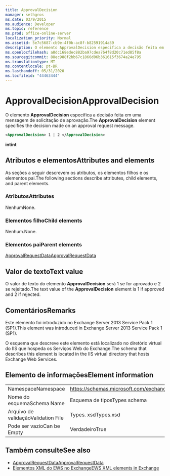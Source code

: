 ```yaml
---
title: ApprovalDecision
manager: sethgros
ms.date: 03/9/2015
ms.audience: Developer
ms.topic: reference
ms.prod: office-online-server
localization_priority: Normal
ms.assetid: 5e7c5687-cb9e-4f0b-ac8f-b82591914a39
description: O elemento ApprovalDecision especifica a decisão feita em uma mensagem de solicitação de aprovação.
ms.openlocfilehash: a8dc168edec882ba97cdea764f8d20c71ed85f8a
ms.sourcegitcommit: 88ec988f2bb67c1866d06b361615f3674a24e795
ms.translationtype: MT
ms.contentlocale: pt-BR
ms.lasthandoff: 05/31/2020
ms.locfileid: "44463444"
---
```

# <a name="approvaldecision"></a><span data-ttu-id="0b8b1-103">ApprovalDecision</span><span class="sxs-lookup"><span data-stu-id="0b8b1-103">ApprovalDecision</span></span>

<span data-ttu-id="0b8b1-104">O elemento **ApprovalDecision** especifica a decisão feita em uma mensagem de solicitação de aprovação.</span><span class="sxs-lookup"><span data-stu-id="0b8b1-104">The **ApprovalDecision** element specifies the decision made on an approval request message.</span></span> 
  
```XML
<ApprovalDecision> 1 | 2 </ApprovalDecision>
```

 <span data-ttu-id="0b8b1-105">**int**</span><span class="sxs-lookup"><span data-stu-id="0b8b1-105">**int**</span></span>
## <a name="attributes-and-elements"></a><span data-ttu-id="0b8b1-106">Atributos e elementos</span><span class="sxs-lookup"><span data-stu-id="0b8b1-106">Attributes and elements</span></span>

<span data-ttu-id="0b8b1-107">As seções a seguir descrevem os atributos, os elementos filhos e os elementos pai.</span><span class="sxs-lookup"><span data-stu-id="0b8b1-107">The following sections describe attributes, child elements, and parent elements.</span></span>
  
### <a name="attributes"></a><span data-ttu-id="0b8b1-108">Atributos</span><span class="sxs-lookup"><span data-stu-id="0b8b1-108">Attributes</span></span>

<span data-ttu-id="0b8b1-109">Nenhum</span><span class="sxs-lookup"><span data-stu-id="0b8b1-109">None.</span></span>
  
### <a name="child-elements"></a><span data-ttu-id="0b8b1-110">Elementos filho</span><span class="sxs-lookup"><span data-stu-id="0b8b1-110">Child elements</span></span>

<span data-ttu-id="0b8b1-111">Nenhum.</span><span class="sxs-lookup"><span data-stu-id="0b8b1-111">None.</span></span>
  
### <a name="parent-elements"></a><span data-ttu-id="0b8b1-112">Elementos pai</span><span class="sxs-lookup"><span data-stu-id="0b8b1-112">Parent elements</span></span>

[<span data-ttu-id="0b8b1-113">ApprovalRequestData</span><span class="sxs-lookup"><span data-stu-id="0b8b1-113">ApprovalRequestData</span></span>](approvalrequestdata.md)
  
## <a name="text-value"></a><span data-ttu-id="0b8b1-114">Valor de texto</span><span class="sxs-lookup"><span data-stu-id="0b8b1-114">Text value</span></span>

<span data-ttu-id="0b8b1-115">O valor de texto do elemento **ApprovalDecision** será 1 se for aprovado e 2 se rejeitado.</span><span class="sxs-lookup"><span data-stu-id="0b8b1-115">The text value of the **ApprovalDecision** element is 1 if approved and 2 if rejected.</span></span> 
  
## <a name="remarks"></a><span data-ttu-id="0b8b1-116">Comentários</span><span class="sxs-lookup"><span data-stu-id="0b8b1-116">Remarks</span></span>

<span data-ttu-id="0b8b1-117">Este elemento foi introduzido no Exchange Server 2013 Service Pack 1 (SP1).</span><span class="sxs-lookup"><span data-stu-id="0b8b1-117">This element was introduced in Exchange Server 2013 Service Pack 1 (SP1).</span></span>
  
<span data-ttu-id="0b8b1-118">O esquema que descreve este elemento está localizado no diretório virtual do IIS que hospeda os Serviços Web do Exchange.</span><span class="sxs-lookup"><span data-stu-id="0b8b1-118">The schema that describes this element is located in the IIS virtual directory that hosts Exchange Web Services.</span></span>
  
## <a name="element-information"></a><span data-ttu-id="0b8b1-119">Elemento de informações</span><span class="sxs-lookup"><span data-stu-id="0b8b1-119">Element information</span></span>

|||
|:-----|:-----|
|<span data-ttu-id="0b8b1-120">Namespace</span><span class="sxs-lookup"><span data-stu-id="0b8b1-120">Namespace</span></span>  <br/> |https://schemas.microsoft.com/exchange/services/2006/types  <br/> |
|<span data-ttu-id="0b8b1-121">Nome do esquema</span><span class="sxs-lookup"><span data-stu-id="0b8b1-121">Schema Name</span></span>  <br/> |<span data-ttu-id="0b8b1-122">Esquema de tipos</span><span class="sxs-lookup"><span data-stu-id="0b8b1-122">Types schema</span></span>  <br/> |
|<span data-ttu-id="0b8b1-123">Arquivo de validação</span><span class="sxs-lookup"><span data-stu-id="0b8b1-123">Validation File</span></span>  <br/> |<span data-ttu-id="0b8b1-124">Types. xsd</span><span class="sxs-lookup"><span data-stu-id="0b8b1-124">Types.xsd</span></span>  <br/> |
|<span data-ttu-id="0b8b1-125">Pode ser vazio</span><span class="sxs-lookup"><span data-stu-id="0b8b1-125">Can be Empty</span></span>  <br/> |<span data-ttu-id="0b8b1-126">Verdadeiro</span><span class="sxs-lookup"><span data-stu-id="0b8b1-126">True</span></span>  <br/> |
   
## <a name="see-also"></a><span data-ttu-id="0b8b1-127">Também consulte</span><span class="sxs-lookup"><span data-stu-id="0b8b1-127">See also</span></span>

- [<span data-ttu-id="0b8b1-128">ApprovalRequestData</span><span class="sxs-lookup"><span data-stu-id="0b8b1-128">ApprovalRequestData</span></span>](approvalrequestdata.md)
- [<span data-ttu-id="0b8b1-129">Elementos XML do EWS no Exchange</span><span class="sxs-lookup"><span data-stu-id="0b8b1-129">EWS XML elements in Exchange</span></span>](ews-xml-elements-in-exchange.md)

